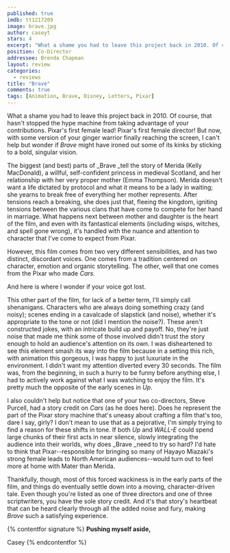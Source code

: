 ```yaml
---
published: true
imdb: tt1217209
image: brave.jpg
author: caseyt 
stars: 4
excerpt: "What a shame you had to leave this project back in 2010. Of course, that hasn&rsquo;t stopped the hype machine from taking advantage of your contributions. Pixar&rsquo;s first female lead! Pixar&rsquo;s first female director! But now, with some version of your ginger warrior finally reaching the screen, I can&rsquo;t help but wonder if <em>Brave</em> might have ironed out some of its kinks by sticking to a bold, singular vision."
position: Co-Director
addressee: Brenda Chapman
layout: review
categories:
  - reviews
title: "Brave"
comments: true
tags: [Animation, Brave, Disney, Letters, Pixar]
---
```

What a shame you had to leave this project back in 2010. Of course, that hasn't stopped the hype machine from taking advantage of your contributions. Pixar's first female lead! Pixar's first female director! But now, with some version of your ginger warrior finally reaching the screen, I can't help but wonder if _Brave_ might have ironed out some of its kinks by sticking to a bold, singular vision.

The biggest (and best) parts of _Brave _tell the story of Merida (Kelly MacDonald), a willful, self-confident princess in medieval Scotland, and her relationship with her very proper mother (Emma Thompson).  Merida doesn't want a life dictated by protocol and what it means to be a lady in waiting; she yearns to break free of everything her mother represents. After tensions reach a breaking, she does just that, fleeing the kingdom, igniting tensions between the various clans that have come to compete for her hand in marriage. What happens next between mother and daughter is the heart of the film, and even with its fantastical elements (including wisps, witches, and spell gone wrong), it's handled with the nuance and attention to character that I've come to expect from Pixar. 

However, this film comes from two very different sensibilities, and has two distinct, discordant voices. One comes from a tradition centered on character, emotion and organic storytelling. The other, well that one comes from the Pixar who made _Cars._

And here is where I wonder if your voice got lost.

This other part of the film, for lack of a better term, I'll simply call shenanigans. Characters who are always doing something crazy (and noisy); scenes ending in a cavalcade of slapstick (and noise), whether it's appropriate to the tone or not (did I mention the noise?). These aren't constructed jokes, with an intricate build up and payoff. No, they're just noise that made me think some of those involved didn't trust the story enough to hold an audience's attention on its own. I was disheartened to see this element smash its way into the film because in a setting this rich, with animation this gorgeous, I was happy to just luxuriate in the environment. I didn't want my attention diverted every 30 seconds. The film was, from the beginning, in such a hurry to be funny before anything else, I had to actively work against what I was watching to enjoy the film. It's pretty much the opposite of the early scenes in _Up_.

I also couldn't help but notice that one of your two co-directors, Steve Purcell, had a story credit on _Cars_ (as he does here). Does he represent the part of the Pixar story machine that's uneasy about crafting a film that's too, dare I say, girly? I don't mean to use that as a pejorative, I'm simply trying to find a reason for these shifts in tone. If both _Up_ and _WALL-E_ could spend large chunks of their first acts in near silence, slowly integrating the audience into their worlds, why does _Brave _need to try so hard? I'd hate to think that Pixar--responsible for bringing so many of Hayayo Miazaki's strong female leads to North American audiences--would turn out to feel more at home with Mater than Merida.

Thankfully, though, most of this forced wackiness is in the early parts of the film, and things do eventually settle down into a moving, character-driven tale. Even though you're listed as one of three directors and one of three scriptwriters, you have the sole story credit. And it's that story's heartbeat that can be heard clearly through all the added noise and fury, making _Brave_ such a satisfying experience.

{% contentfor signature %}
**Pushing myself aside,**

Casey
{% endcontentfor %}